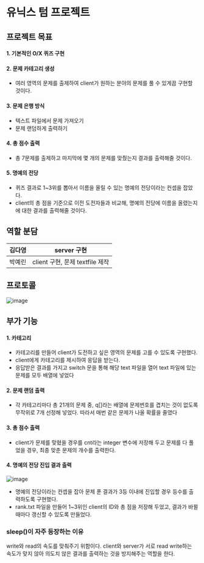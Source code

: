 # 유닉스 텀 프로젝트

## 프로젝트 목표
#### 1. 기본적인 O/X 퀴즈 구현
#### 2. 문제 카테고리 생성
- 여러 영역의 문제를 출제하여 client가 원하는 분야의 문제를 풀 수 있게끔 구현할 것이다.
#### 3. 문제 은행 방식
- 텍스트 파일에서 문제 가져오기
- 문제 랜덤하게 출력하기
#### 4. 총 점수 출력
- 총 7문제를 출제하고 마지막에 몇 개의 문제를 맞췄는지 결과를 출력해줄 것이다.
#### 5. 명예의 전당
- 퀴즈 결과로 1~3위를 뽑아서 이름을 올릴 수 있는 명예의 전당이라는 컨셉을 잡았다.
- client의 총 점을 기준으로 이전 도전자들과 비교해, 명예의 전당에 이름을 올렸는지에 대한 결과를 출력해줄 것이다.

## 역할 분담
|김다영|server 구현|
|---|---|
|박예린|client 구현, 문제 textfile 제작|

## 프로토콜
![image](https://user-images.githubusercontent.com/45174177/163175777-5a7dcf72-d644-4352-ae5e-05f00290d18a.png)

## 부가 기능
#### 1. 카테고리
- 카테고리를 만들어 client가 도전하고 싶은 영역의 문제를 고를 수 있도록 구현했다.
- client에게 카테고리를 제시하여 응답을 받는다.
- 응답받은 결과를 가지고 switch 문을 통해 해당 text 파일을 열어 text 파일에 있는 문제를 모두 배열에 넣었다

#### 2. 문제 랜덤 출력
- 각 카테고리마다 총 21개의 문제 중, q[]라는 배열에 문제번호를 겹치는 것이 없도록 무작위로 7개 선정해 넣었다. 따라서 매번 같은 문제가 나올 확률을 줄였다

#### 3. 총 점수 출력
-  client가 문제를 맞혔을 경우를 cnt라는 integer 변수에 저장해 두고 문제를 다 풀었을 경우, 최종 맞춘 문제의 개수를 출력한다.

#### 4. 명예의 전당 진입 결과 출력
![image](https://user-images.githubusercontent.com/45174177/163176342-43ad286c-8fe5-424c-9b53-84c239e99052.png)
- 명예의 전당이라는 컨셉을 잡아 문제 푼 결과가 3등 이내에 진입할 경우 등수를 출력하도록 구현했다.
- rank.txt 파일을 만들어 1~3위인 client의 ID와 총 점을 저장해 두었고, 결과가 바뀔 때마다 갱신할 수 있도록 만들었다.


### sleep()이 자주 등장하는 이유
write와 read의 속도를 맞춰주기 위함이다. client와 server가 서로 read write하는 속도가 맞지 않아 의도치 않은 결과를 
출력하는 것을 방지해주는 역할을 한다.
